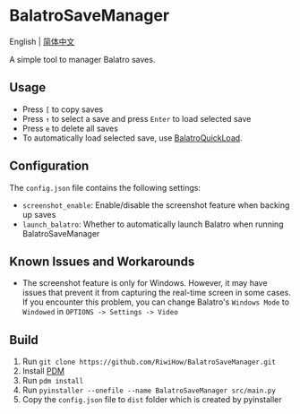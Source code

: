 # BalatroSaveManager
English | [简体中文](https://github.com/RiwiHow/BalatroSaveManager/blob/master/docs/README.zh_CN.md)

A simple tool to manager Balatro saves.

## Usage
- Press `[` to copy saves
- Press `↑` to select a save and press `Enter` to load selected save
- Press `e` to delete all saves
- To automatically load selected save, use [BalatroQuickLoad](https://github.com/TsunamiinFantasy/BalatroQuickLoad).

## Configuration
The `config.json` file contains the following settings:
- `screenshot_enable`: Enable/disable the screenshot feature when backing up saves
- `launch_balatro`: Whether to automatically launch Balatro when running BalatroSaveManager

## Known Issues and Workarounds
- The screenshot feature is only for Windows. However, it may have issues that prevent it from capturing the real-time screen in some cases. If you encounter this problem, you can change Balatro's `Windows Mode` to `Windowed` in `OPTIONS -> Settings -> Video`

## Build
1. Run `git clone https://github.com/RiwiHow/BalatroSaveManager.git`
2. Install [PDM](https://github.com/pdm-project/pdm)
3. Run `pdm install`
4. Run `pyinstaller --onefile --name BalatroSaveManager src/main.py`
5. Copy the `config.json` file to `dist` folder which is created by pyinstaller